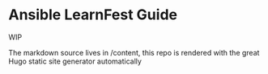 # Ansible LearnFest Guide

WIP

The markdown source lives in /content, this repo is rendered with the great Hugo static site generator automatically 
